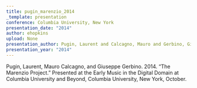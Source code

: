 ```yaml
---
title: pugin_marenzio_2014
_template: presentation
conference: Columbia University, New York
presentation_date: "2014"
author: ehopkins
upload: None
presentation_author: Pugin, Laurent and Calcagno, Mauro and Gerbino, Giuseppe
presentation_year: "2014"
---
```

Pugin, Laurent, Mauro Calcagno, and Giuseppe Gerbino. 2014. “The Marenzio Project.” Presented at the Early Music in the Digital Domain at Columbia University and Beyond, Columbia University, New York, October.